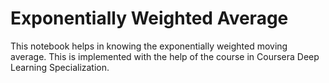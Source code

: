 # Exponentially Weighted Average

This notebook helps in knowing the exponentially weighted moving average. This is implemented with the help of the course in Coursera Deep Learning Specialization.
